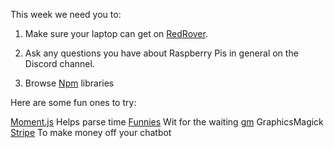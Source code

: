 This week we need you to:

1) Make sure your laptop can get on [RedRover](https://it.cornell.edu/topic/redrover-wi-fi).

2) Ask any questions you have about Raspberry Pis in general on the Discord channel.

3) Browse [Npm](https://www.npmjs.com) libraries 

Here are some fun ones to try:

[Moment.js](http://momentjs.com) Helps parse time
[Funnies](https://1egoman.github.io/funnies/) Wit for the waiting
[gm](http://www.graphicsmagick.org) GraphicsMagick
[Stripe](https://www.npmjs.com/package/stripe) To make money off your chatbot